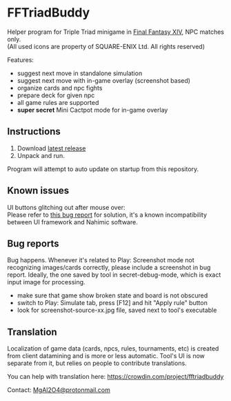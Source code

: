 # FFTriadBuddy
Helper program for Triple Triad minigame in [Final Fantasy XIV](https://www.finalfantasyxiv.com/), NPC matches only.  
(All used icons are property of SQUARE-ENIX Ltd. All rights reserved)

Features:

* suggest next move in standalone simulation
* suggest next move with in-game overlay (screenshot based)
* organize cards and npc fights
* prepare deck for given npc
* all game rules are supported
* **super secret** Mini Cactpot mode for in-game overlay

## Instructions
1. Download [latest release](https://github.com/MgAl2O4/FFTriadBuddy/releases/latest)
2. Unpack and run. 

Program will attempt to auto update on startup from this repository.

## Known issues

UI buttons glitching out after mouse over:  
Please refer to [this bug report](https://github.com/MgAl2O4/FFTriadBuddy/issues/53#issuecomment-879286853) for solution, it's a known incompatibility between UI framework and Nahimic software.


## Bug reports

Bug happens. Whenever it's related to Play: Screenshot mode not recognizing images/cards correctly, please include a screenshot in bug report. Ideally, the one saved by tool in secret-debug-mode, which is exact input image for processing.
* make sure that game show broken state and board is not obscured
* switch to Play: Simulate tab, press [F12] and hit "Apply rule" button
* look for screenshot-source-xx.jpg file, saved next to tool's executable

## Translation

Localization of game data (cards, npcs, rules, tournaments, etc) is created from client datamining and is more or less automatic. Tool's UI is now separate from it, but relies on people to contribute translations.

You can help with translation here: https://crowdin.com/project/fftriadbuddy


Contact: MgAl2O4@protonmail.com
